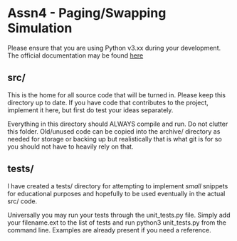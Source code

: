 # Assn4 - Paging/Swapping Simulation

Please ensure that you are using Python v3.xx during your development.
The official documentation may be found [here](https://docs.python.org/3/)

## src/
This is the home for all source code that will be turned in. Please keep this directory
up to date. If you have code that contributes to the project, implement it here, but first do
test your ideas separately. 

Everything in this directory should ALWAYS compile and run. Do not clutter this folder.
Old/unused code can be copied into the archive/ directory as needed for storage or
backing up but realistically that is what git is for so you should not have to heavily rely
on that.

## tests/
I have created a tests/ directory for attempting to implement *small* snippets for
educational purposes and hopefully to be used eventually in the actual src/ code.

Universally you may run your tests through the unit_tests.py file. Simply add your filename.ext
to the list of tests and run python3 unit_tests.py from the command line. Examples are 
already present if you need a reference.
